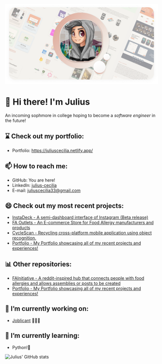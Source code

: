 ![Portfolio](https://github.com/juliuscecilia33/Portfolio/blob/main/public/images/Banner.png)

# 👋 Hi there! I'm Julius  

An incoming sophmore in college hoping to become a _software engineer_ in the future! 

## ⌛ Check out my portfolio: 
- Portfolio: https://juliuscecilia.netlify.app/ 

## 📫 How to reach me:
- GitHub: You are here!
- LinkedIn: [julius-cecilia](https://www.linkedin.com/in/julius-cecilia/)
- E-mail: juliuscecilia33@gmail.com

## 😄 Check out my most recent projects: 
- [InstaDeck - A semi-dashboard interface of Instagram (Beta release)](https://instadeck.netlify.app/)
- [FA Outlets - An E-commerce Store for Food Allergy manufacturers and products](https://faoutlets.netlify.app/)
- [CycleScan - Recycling cross-platform mobile application using object recognition.](https://github.com/bkenza/CycleScan)
- [Portfolio - My Portfolio showcasing all of my recent projects and experiences!](https://juliuscecilia.netlify.app/)

## 📊 Other repositories:
- [FAInitiative - A reddit-inspired hub that connects people with food allergies and allows assemblies or posts to be created](https://github.com/juliuscecilia33/FAInitiative)
- [Portfolio - My Portfolio showcasing all of my recent projects and experiences!](https://github.com/juliuscecilia33/Portfolio)

## 🔭 I’m currently working on:
- [Joblicant](https://github.com/juliuscecilia33/Joblicant) 👔👩‍💻

## 🌱 I’m currently learning:
- Python!🧭

![Julius' GitHub stats](https://github-readme-stats.vercel.app/api?username=juliuscecilia33&show_icons=true&theme=tokyonight)

<!--
**juliuscecilia33/juliuscecilia33** is a ✨ _special_ ✨ repository because its `README.md` (this file) appears on your GitHub profile.

Here are some ideas to get you started:

- 🔭 I’m currently working on ...
- 🌱 I’m currently learning ...
- 👯 I’m looking to collaborate on ...
- 🤔 I’m looking for help with ...
- 💬 Ask me about ...
- 📫 How to reach me: ...
- 😄 Pronouns: ...
- ⚡ Fun fact: ...
-->
